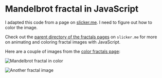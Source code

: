 # Mandelbrot fractal in JavaScript

I adapted this code from a page on [slicker.me](http://slicker.me/fractals/fractals.htm). I need to figure out how to color the image.

Check out the [parent directory of the fractals pages](http://slicker.me/fractals/) on `slicker.me` for more on animating and coloring fractal images with JavaScript.

Here are a couple of images from the [color fractals page](http://slicker.me/fractals/color.htm):

![Mandelbrot fractal in color](https://i.imgur.com/RIhlGGM.png)

![Another fractal image](https://i.imgur.com/B01reEW.png)
